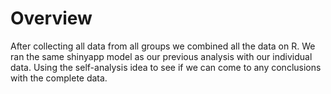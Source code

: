 # Overview
After collecting all data from all groups we combined all the data on R. We ran the same shinyapp model as our previous analysis with our individual data. Using the self-analysis idea to see if we can come to any conclusions with the complete data.
